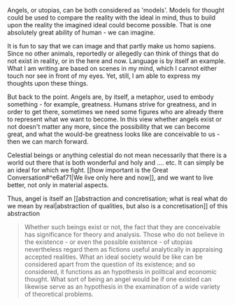 Angels, or utopias, can be both considered as 'models'. Models for thought could be used to compare the reality with the ideal in mind, thus to build upon the reality the imagined ideal could become possible. That is one absolutely great ability of human - we can imagine.

It is fun to say that we can image and that partly make us homo sapiens. Since no other animals, reportedly or allegedly can think of things that do not exist in reality, or in the here and now. Language is by itself an example. What I am writing are based on scenes in my mind, which I cannot either touch nor see in front of my eyes. Yet, still, I am able to express my thoughts upon these things.

But back to the point. Angels are, by itself, a metaphor, used to embody something - for example, greatness. Humans strive for greatness, and in order to get there, sometimes we need some figures who are already there to represent what we want to become. In this view whether angels exist or not doesn't matter any more, since the possibility that we can become great, and what the would-be greatness looks like are conceivable to us - then we can march forward.

Celestial beings or anything celestial do not mean necessarily that there is a world out there that is both wonderful and holy and .... etc. It can simply be an ideal for which we fight. [[how important is the Great Conversation#^e6af71|We live only here and now]], and we want to live better, not only in material aspects.

Thus, angel is itself an [[abstraction and concretisation; what is real what do we mean by real|abstraction of qualities, but also is a concretisation]] of this abstraction

> Whether such beings exist or not, the fact that they are conceivable has significance for theory and analysis. Those who do not believe in the existence - or even the possible existence - of utopias nevertheless regard them as fictions useful analytically in appraising accepted realities. What an ideal society would be like can be considered apart from the question of its existence; and so considered, it functions as an hypothesis in political and economic thought. What sort of being an angel would be if one existed can likewise serve as an hypothesis in the examination of a wide variety of theoretical problems.
